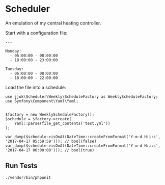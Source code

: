 Scheduler
=========

An emulation of my central heating controller.

Start with a configuration file:

    ---

    Monday:
      - 06:00:00 - 08:00:00
      - 18:00:00 - 23:00:00

    Tuesday:
      - 06:00:00 - 08:00:00
      - 18:00:00 - 22:00:00

Load the file into a schedule:

```
use jjok\Scheduler\Weekly\ScheduleFactory as WeeklyScheduleFactory;
use Symfony\Component\Yaml\Yaml;


$factory = new WeeklyScheduleFactory();
$schedule = $factory->create(
    Yaml::parse(file_get_contents('test.yml'))
);

var_dump($schedule->isOnAt(DateTime::createFromFormat('Y-m-d H:i:s', '2017-04-17 05:59:59'))); // bool(false)
var_dump($schedule->isOnAt(DateTime::createFromFormat('Y-m-d H:i:s', '2017-04-17 06:00:00'))); // bool(true)

```

Run Tests
---------

    ./vendor/bin/phpunit
